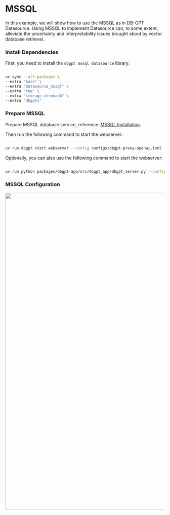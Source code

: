 # MSSQL

In this example, we will show how to use the MSSQL as in DB-GPT Datasource. Using MSSQL to implement Datasource can, to some extent, alleviate the uncertainty and interpretability issues brought about by vector database retrieval.

### Install Dependencies

First, you need to install the `dbgpt mssql datasource` library.

```bash

uv sync --all-packages \
--extra "base" \
--extra "datasource_mssql" \
--extra "rag" \
--extra "storage_chromadb" \
--extra "dbgpts"
```

### Prepare MSSQL

Prepare MSSQL database service, reference-[MSSQL Installation](https://docs.microsoft.com/en-us/sql/database-engine/install-windows/install-sql-server?view=sql-server-ver15).

Then run the following command to start the webserver:
```bash

uv run dbgpt start webserver --config configs/dbgpt-proxy-openai.toml
```

Optionally, you can also use the following command to start the webserver:
```bash

uv run python packages/dbgpt-app/src/dbgpt_app/dbgpt_server.py --config configs/dbgpt-proxy-openai.toml
```

### MSSQL Configuration
<p align="left">
  <img src={'https://github.com/user-attachments/assets/2798aaf7-b16f-453e-844a-6ad5dec1d58f'} width="1000px"/>
</p>

